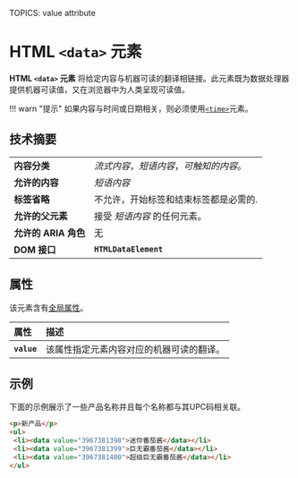 TOPICS: <data>
        <data> value attribute

# HTML `<data>` 元素

**HTML `<data>` 元素** 将给定内容与机器可读的翻译相链接。此元素既为数据处理器提供机器可读值，又在浏览器中为人类呈现可读值。

!!! warn "提示"
    如果内容与时间或日期相关，则必须使用[`<time>`](/zh-hans/webfrontend/<time>)元素。

## 技术摘要

|  |  |
| :-- | :-- |
| **内容分类** | *流式内容*，*短语内容*，*可触知的内容*。 |
| **允许的内容** | *短语内容* |
| **标签省略** | 不允许，开始标签和结束标签都是必需的. |
| **允许的父元素** | 接受 *短语内容* 的任何元素。 |
| **允许的 ARIA 角色** | 无 |
| **DOM 接口** | **`HTMLDataElement`** |

## 属性

该元素含有[全局属性](/zh-hans/webfrontend/HTML_Global_Attributes)。

| 属性 | 描述 |
| :-- | :-- |
| **`value`** | 该属性指定元素内容对应的机器可读的翻译。 |

## 示例

下面的示例展示了一些产品名称并且每个名称都与其UPC码相关联。

```html
<p>新产品</p>
<ul>
 <li><data value="3967381398">迷你番茄酱</data></li>
 <li><data value="3967381399">巨无霸番茄酱</data></li>
 <li><data value="3967381400">超级巨无霸番茄酱</data></li>
</ul>
```

